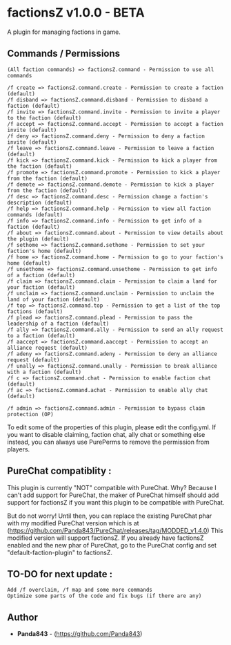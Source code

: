 # factionsZ v1.0.0 - BETA

A plugin for managing factions in game.

## Commands / Permissions

```
(All faction commands) => factionsZ.command - Permission to use all commands

/f create => factionsZ.command.create - Permission to create a faction (default)
/f disband => factionsZ.command.disband - Permission to disband a faction (default)
/f invite => factionsZ.command.invite - Permission to invite a player to the faction (default)
/f accept => factionsZ.command.accept - Permission to accept a faction invite (default)
/f deny => factionsZ.command.deny - Permission to deny a faction invite (default)
/f leave => factionsZ.command.leave - Permission to leave a faction (default)
/f kick => factionsZ.command.kick - Permission to kick a player from the faction (default)
/f promote => factionsZ.command.promote - Permission to kick a player from the faction (default)
/f demote => factionsZ.command.demote - Permission to kick a player from the faction (default)
/f desc => factionsZ.command.desc - Permission change a faction's description (default)
/f help => factionsZ.command.help - Permission to view all faction commands (default)
/f info => factionsZ.command.info - Permission to get info of a faction (default)
/f about => factionsZ.command.about - Permission to view details about the plugin (default)
/f sethome => factionsZ.command.sethome - Permission to set your faction's home (default)
/f home => factionsZ.command.home - Permission to go to your faction's home (default)
/f unsethome => factionsZ.command.unsethome - Permission to get info of a faction (default)
/f claim => factionsZ.command.claim - Permission to claim a land for your faction (default)
/f unclaim => factionsZ.command.unclaim - Permission to unclaim the land of your faction (default)
/f top => factionsZ.command.top - Permission to get a list of the top factions (default)
/f plead => factionsZ.command.plead - Permission to pass the leadership of a faction (default)
/f ally => factionsZ.command.ally - Permission to send an ally request to a faction (default)
/f aaccept => factionsZ.command.aaccept - Permission to accept an alliance request (default)
/f adeny => factionsZ.command.adeny - Permission to deny an alliance request (default)
/f unally => factionsZ.command.unally - Permission to break alliance with a faction (default)
/f c => factionsZ.command.chat - Permission to enable faction chat (default)
/f ac => factionsZ.command.achat - Permission to enable ally chat (default)

/f admin => factionsZ.command.admin - Permission to bypass claim protection (OP)
```
To edit some of the properties of this plugin, please edit the config.yml. If you want to disable claiming, faction chat, ally chat or something else instead, you can always use PurePerms to remove the permission from players. 

## PureChat compatiblity :
This plugin is currently "NOT" compatible with PureChat. Why? Because I can't add support for PureChat, the maker of PureChat himself should add support for factionsZ if you want this plugin to be compatible with PureChat. 

But do not worry! Until then, you can replace the existing PureChat phar with my modified PureChat version which is at (https://github.com/Panda843/PureChat/releases/tag/MODDED_v1.4.0) This modified version will support factionsZ. If you already have factionsZ enabled and the new phar of PureChat, go to the PureChat config and set "default-faction-plugin" to factionsZ. 

## TO-DO for next update :
```
Add /f overclaim, /f map and some more commands
Optimize some parts of the code and fix bugs (if there are any)
```
## Author

* **Panda843** - (https://github.com/Panda843)
